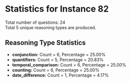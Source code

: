 # Statistics for Instance 82<br/>
Total number of questions: 24<br/>
Total 5 unique reasoning types are produced.<br/>
## Reasoning Type Statistics<br/>
- **conjunction:** Count = 6, Percentage = 25.00%<br/>
- **quantifiers:** Count = 5, Percentage = 20.83%<br/>
- **temporal_comparison:** Count = 6, Percentage = 25.00%<br/>
- **counting:** Count = 6, Percentage = 25.00%<br/>
- **date_difference:** Count = 1, Percentage = 4.17%<br/>
